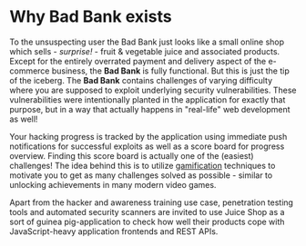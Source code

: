 # Why Bad Bank exists

To the unsuspecting user the Bad Bank just looks like a small online shop which sells - _surprise!_ - fruit & vegetable juice and associated products. Except for the entirely overrated payment and delivery aspect of the e-commerce business, the **Bad Bank** is fully functional. But this is just the tip of the iceberg. The **Bad Bank** contains  challenges of varying difficulty where you are supposed to exploit underlying security vulnerabilities. These vulnerabilities were intentionally planted in the application for exactly that purpose, but in a way that actually happens in "real-life" web development as well!

Your hacking progress is tracked by the application using immediate push notifications for successful exploits as well as a score board for progress overview. Finding this score board is actually one of the \(easiest\) challenges! The idea behind this is to utilize [gamification](https://en.wikipedia.org/wiki/Gamification) techniques to motivate you to get as many challenges solved as possible - similar to unlocking achievements in many modern video games.

Apart from the hacker and awareness training use case, penetration testing tools and automated security scanners are invited to use Juice Shop as a sort of guinea pig-application to check how well their products cope with JavaScript-heavy application frontends and REST APIs.

## 

